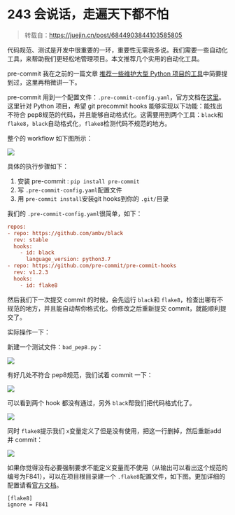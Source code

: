 # 243 会说话，走遍天下都不怕

> 转载自：https://juejin.cn/post/6844903844103585805

代码规范、测试是开发中很重要的一环，重要性无需我多说。我们需要一些自动化工具，来帮助我们更轻松地管理项目。本文推荐几个实用的自动化工具。

pre-commit 我在之前的一篇文章  [推荐一些维护大型 Python 项目的工具](https://juejin.im/post/6844903838382555143)中简要提到过，这里再稍微讲一下。

pre-commit 用到一个配置文件：`.pre-commit-config.yaml`，官方文档在[这里](https://pre-commit.com)。这里针对 Python 项目，希望 git precommit hooks 能够实现以下功能：能找出不符合 pep8规范的代码，并且能够自动格式化。这需要用到两个工具：`black`和 `flake8`，`black`自动格式化，`flake8`检测代码不规范的地方。

整个的 workflow 如下图所示：

![](http://image.iswbm.com/20201213224702.png)

具体的执行步骤如下：

1. 安装 pre-commit : `pip install pre-commit`
2. 写 `.pre-commit-config.yaml`配置文件
3. 用 `pre-commit install`安装git hooks到你的 `.git/`目录

我们的 `.pre-commit-config.yaml`很简单，如下：

```ini
repos:
- repo: https://github.com/ambv/black
  rev: stable
  hooks:
    - id: black
      language_version: python3.7
- repo: https://github.com/pre-commit/pre-commit-hooks
  rev: v1.2.3
  hooks:
    - id: flake8
```

然后我们下一次提交 commit 的时候，会先运行 `black`和 `flake8`，检查出哪有不规范的地方，并且能自动帮你格式化。你修改之后重新提交 commit，就能顺利提交了。

实际操作一下：

新建一个测试文件：`bad_pep8.py`：

![](http://image.iswbm.com/20201213224716.png)

有好几处不符合 pep8规范，我们试着 commit 一下：

![](http://image.iswbm.com/20201213224726.png)

可以看到两个 hook 都没有通过，另外 `black`帮我们把代码格式化了。

![](http://image.iswbm.com/20201213224737.png)

同时 `flake8`提示我们 `x`变量定义了但是没有使用，把这一行删掉，然后重新add 并 commit：

![](http://image.iswbm.com/20201213224752.png)

如果你觉得没有必要强制要求不能定义变量而不使用（从输出可以看出这个规范的编号为F841），可以在项目根目录建一个 `.flake8`配置文件，如下图。更加详细的配置请看[官方文档](http://flake8.pycqa.org/en/latest/user/configuration.html)。

```
[flake8]
ignore = F841
```
